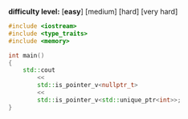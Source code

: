 **difficulty level:** [**easy**] [medium] [hard] [very hard]

```cpp
#include <iostream>
#include <type_traits>
#include <memory>

int main() 
{
    std::cout
        <<
        std::is_pointer_v<nullptr_t>
        <<
        std::is_pointer_v<std::unique_ptr<int>>;
}
```
